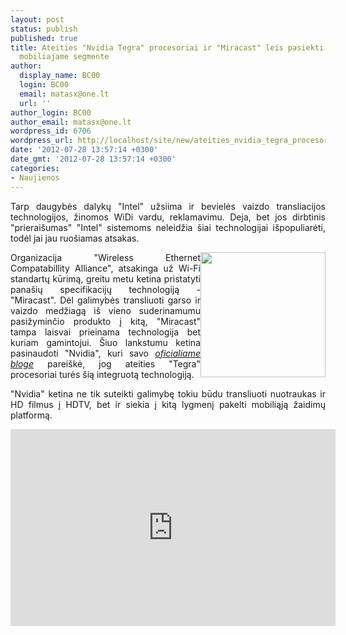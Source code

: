 ```yaml
---
layout: post
status: publish
published: true
title: Ateities "Nvidia Tegra" procesoriai ir "Miracast" leis pasiekti naujų aukštumų
  mobiliajame segmente
author:
  display_name: BC00
  login: BC00
  email: matasx@one.lt
  url: ''
author_login: BC00
author_email: matasx@one.lt
wordpress_id: 6706
wordpress_url: http://localhost/site/new/ateities_nvidia_tegra_procesoriai_kartu_su_miracast_leis_pasiekti_nauju_aukstumu_mobiliajame_segmente/
date: '2012-07-28 13:57:14 +0300'
date_gmt: '2012-07-28 13:57:14 +0300'
categories:
- Naujienos
---
```

<p style="text-align: justify;">
	Tarp daugybės dalykų &quot;Intel&quot; užsiima ir bevielės vaizdo transliacijos technologijos, žinomos WiDi vardu, reklamavimu. Deja, bet jos dirbtinis &quot;prierai&scaron;umas&quot; &quot;Intel&quot; sistemoms neleidžia &scaron;iai technologijai i&scaron;populiarėti, todėl jai jau ruo&scaron;iamas atsakas.</p>
<p>
	<img alt="" src="http://technews.lt/userfiles/tegra3.jpg" style="width: 200px; height: 200px; float: right; text-align: justify;" /></p>
<p style="text-align: justify;">
	Organizacija &quot;Wireless Ethernet Compatabillity Alliance&quot;, atsakinga už Wi-Fi standartų kūrimą, greitu metu ketina pristatyti pana&scaron;ių specifikacijų technologiją - &quot;Miracast&quot;. Dėl galimybės transliuoti garso ir vaizdo medžiagą i&scaron; vieno suderinamumu pasižyminčio produkto į kitą, &quot;Miracast&quot; tampa laisvai prieinama technologija bet kuriam gamintojui. &Scaron;iuo lankstumu ketina pasinaudoti &quot;Nvidia&quot;, kuri savo <a href="http://blogs.nvidia.com/2012/07/tegra-enhances-miracast-wireless-display-on-hdtvs/"><em>oficialiame bloge</em></a> parei&scaron;kė, jog ateities &quot;Tegra&quot; procesoriai turės &scaron;ią integruotą technologiją.</p>
<p style="text-align: justify;">
	&quot;Nvidia&quot; ketina ne tik suteikti galimybę tokiu būdu transliuoti nuotraukas ir HD filmus į HDTV, bet ir siekia į kitą lygmenį pakelti mobiliąją žaidimų platformą.</p>
<p>
	<iframe allowfullscreen="" frameborder="0" height="315" src="http://www.youtube.com/embed/b52zqNIeQso" width="520"></iframe></p>

